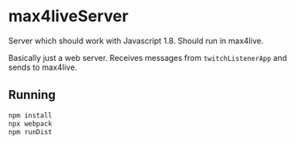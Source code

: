 # max4liveServer

Server which should work with Javascript 1.8. Should run in max4live.

Basically just a web server. Receives messages from `twitchListenerApp` and sends to max4live.

## Running

```bash
npm install
npx webpack
npm runDist
```
